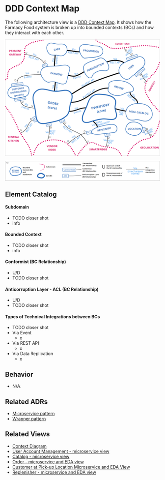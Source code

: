 # DDD Context Map

<!-- Short description of the scope and nature of this architecture view. --> 

The following architecture view is a [DDD Context Map](https://learning.oreilly.com/library/view/patterns-principles-and/9781118714706/c07.xhtml). 
It shows how the Farmacy Food system is broken up into bounded contexts (BCs) and how they interact with each other. 

![DDD Context Map](../images/ddd-context-map.png)

![DDD Context Map](../images/ddd-context-map-key.png)

## Element Catalog 

<!--
#### Element X
- info
- info
-->

#### Subdomain
- TODO closer shot
- info

#### Bounded Context
- TODO closer shot
- info

#### Conformist (BC Relationship)
- U/D
- TODO closer shot

#### Anticorruption Layer - ACL (BC Relationship)
- U/D
- TODO closer shot

#### Types of Technical Integrations between BCs
- TODO closer shot
- Via Event
    - x
- Via REST API
    - x
- Via Data Replication
    - x

## Behavior
- N/A.
 
## Related ADRs 
- [Microservice pattern](../ADRs/ADR004-cqrs-pattern.md)
- [Wrapper pattern](../ADRs/ADR004-wrapper-pattern.md)

<!--
- [AWS as the cloud provider](../ADRs/ADR006-aws-as-cloud-provider.md)
- [BFF pattern](../ADRs/ADR002-bff-pattern.md)cu
- [CQRS pattern](../ADRs/ADR005-cqrs-pattern.md)
- [Payment gateway](../ADRs/ADR002-payment-gateway.md)
-->

## Related Views
- [Context Diagram](context-diagram.md)
- [User Account Management - microservice view](user-account-mgmt-microservice-view.md)
- [Catalog - microservice view](catalog-microservice-view.md)
- [Order - microservice and EDA view](order-microservice-eda-view.md)
- [Customer at Pick-up Location Microservice and EDA View](customer-pickup-microservice-eda-view.md)
- [Replenisher - microservice and EDA view](replenish-microservice-eda-view.md)

<!--
- [AWS Deployment view](aws-deployment-view.md)
- [Hexagonal reference architeture view](hexagonal-reference-architecture.md)
--> 
